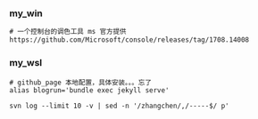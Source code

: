  
### my_win

```bat
# 一个控制台的调色工具 ms 官方提供
https://github.com/Microsoft/console/releases/tag/1708.14008

```


### my_wsl

```shell
# github_page 本地配置，具体安装。。。忘了
alias blogrun='bundle exec jekyll serve'
```

```shell
svn log --limit 10 -v | sed -n '/zhangchen/,/-----$/ p' 
```